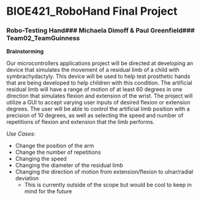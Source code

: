 # BIOE421_RoboHand Final Project 

### Robo-Testing Hand### Michaela Dimoff & Paul Greenfield### Team02_TeamGuinness

__Brainstorming__

Our microcontrollers applications project will be directed at developing an device that simulates the movement of a residual limb of a child with symbrachydactyly. This device will be used to help test prosthetic hands that are being developed to help children with this condition. The artificial residual limb will have a range of motion of at least 60 degrees in one direction that simulates flexion and extension of the wrist. The project will utilize a GUI to accept varying user inputs of desired flexion or extension degrees. The user will be able to control the artificial limb position with a precision of 10 degrees, as well as selecting the speed and number of repetitions of flexion and extension that the limb performs. 

_Use Cases:_
* Change the position of the arm
* Change the number of repetitions 
* Changing the speed
* Changing the diameter of the residual limb
* Changing the direction of motion from extension/flexion to ulnar/radial deviation
	* This is currently outside of the scope but would be cool to keep in mind for the future

